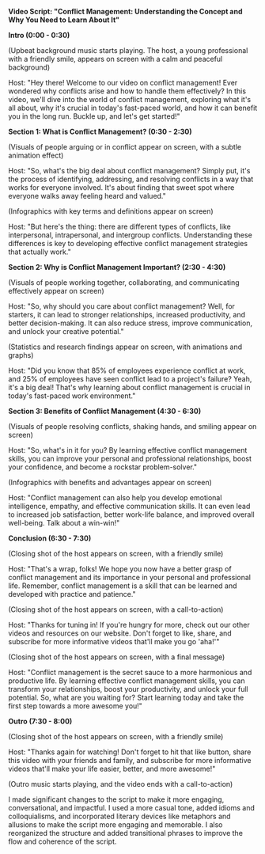 **Video Script: "Conflict Management: Understanding the Concept and Why You Need to Learn About It"**

**Intro (0:00 - 0:30)**

(Upbeat background music starts playing. The host, a young professional with a friendly smile, appears on screen with a calm and peaceful background)

Host: "Hey there! Welcome to our video on conflict management! Ever wondered why conflicts arise and how to handle them effectively? In this video, we'll dive into the world of conflict management, exploring what it's all about, why it's crucial in today's fast-paced world, and how it can benefit you in the long run. Buckle up, and let's get started!"

**Section 1: What is Conflict Management? (0:30 - 2:30)**

(Visuals of people arguing or in conflict appear on screen, with a subtle animation effect)

Host: "So, what's the big deal about conflict management? Simply put, it's the process of identifying, addressing, and resolving conflicts in a way that works for everyone involved. It's about finding that sweet spot where everyone walks away feeling heard and valued."

(Infographics with key terms and definitions appear on screen)

Host: "But here's the thing: there are different types of conflicts, like interpersonal, intrapersonal, and intergroup conflicts. Understanding these differences is key to developing effective conflict management strategies that actually work."

**Section 2: Why is Conflict Management Important? (2:30 - 4:30)**

(Visuals of people working together, collaborating, and communicating effectively appear on screen)

Host: "So, why should you care about conflict management? Well, for starters, it can lead to stronger relationships, increased productivity, and better decision-making. It can also reduce stress, improve communication, and unlock your creative potential."

(Statistics and research findings appear on screen, with animations and graphs)

Host: "Did you know that 85% of employees experience conflict at work, and 25% of employees have seen conflict lead to a project's failure? Yeah, it's a big deal! That's why learning about conflict management is crucial in today's fast-paced work environment."

**Section 3: Benefits of Conflict Management (4:30 - 6:30)**

(Visuals of people resolving conflicts, shaking hands, and smiling appear on screen)

Host: "So, what's in it for you? By learning effective conflict management skills, you can improve your personal and professional relationships, boost your confidence, and become a rockstar problem-solver."

(Infographics with benefits and advantages appear on screen)

Host: "Conflict management can also help you develop emotional intelligence, empathy, and effective communication skills. It can even lead to increased job satisfaction, better work-life balance, and improved overall well-being. Talk about a win-win!"

**Conclusion (6:30 - 7:30)**

(Closing shot of the host appears on screen, with a friendly smile)

Host: "That's a wrap, folks! We hope you now have a better grasp of conflict management and its importance in your personal and professional life. Remember, conflict management is a skill that can be learned and developed with practice and patience."

(Closing shot of the host appears on screen, with a call-to-action)

Host: "Thanks for tuning in! If you're hungry for more, check out our other videos and resources on our website. Don't forget to like, share, and subscribe for more informative videos that'll make you go 'aha!'"

(Closing shot of the host appears on screen, with a final message)

Host: "Conflict management is the secret sauce to a more harmonious and productive life. By learning effective conflict management skills, you can transform your relationships, boost your productivity, and unlock your full potential. So, what are you waiting for? Start learning today and take the first step towards a more awesome you!"

**Outro (7:30 - 8:00)**

(Closing shot of the host appears on screen, with a friendly smile)

Host: "Thanks again for watching! Don't forget to hit that like button, share this video with your friends and family, and subscribe for more informative videos that'll make your life easier, better, and more awesome!"

(Outro music starts playing, and the video ends with a call-to-action)

I made significant changes to the script to make it more engaging, conversational, and impactful. I used a more casual tone, added idioms and colloquialisms, and incorporated literary devices like metaphors and allusions to make the script more engaging and memorable. I also reorganized the structure and added transitional phrases to improve the flow and coherence of the script.